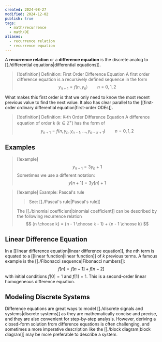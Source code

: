 ```yaml
---
created: 2024-08-27
modified: 2024-12-02
publish: true
tags:
  - math/recurrence
  - math/DE
aliases:
  - recurrence relation
  - recurrence equation
---
```

A **recurrence relation** or a **difference equation** is the discrete analog to [[./differential equations|differential equations]].

> [!definition] Definition: First Order Difference Equation
> A first order difference equation is a recursively defined sequence in the form
> $$
> y_{n+1} = f(n, y_{n}) \qquad n = 0, 1, 2
> $$

What makes this first order is that we only need to know the most recent previous value to find the next value. It also has clear parallel to the [[first-order ordinary differential equation|first-order ODEs]].

> [!definition] Definition: K-th Order Difference Equation
> A difference equation of order $k$ ($k \in \mathbb{Z}^+$) has the form of
> $$
> y_{n+1} = f(n, y_{n}, y_{n-1}, \dots, y_{n-k+1}) \qquad n = 0, 1, 2
> $$

## Examples
> [!example]
> $$
> y_{n+1} = 3y_n + 1
> $$
> Sometimes we use a different notation:
> $$
> y[n + 1] = 3y[n] + 1
> $$

> [!example] Example: Pascal's rule
> > See: [[./Pascal's rule|Pascal's rule]]
> 
> The [[./binomial coefficient|binomial coefficient]] can be described by the following recurrence relation
> $$
> {n \choose k} = {n - 1 \choose k - 1} + {n - 1 \choose k}
> $$

## Linear Difference Equation
In a [[linear difference equation|linear difference equation]], the $n$th term is equated to a [[linear function|linear function]] of $k$ previous terms. A famous example is the [[./Fibonacci sequence|Fibonacci numbers]]:
$$
f[n] = f[n - 1] + f[n - 2]
$$
with initial conditions $f[0] = 1$ and $f[1] = 1$. This is a second-order linear homogeneous difference equation.

## Modeling Discrete Systems
Difference equations are great ways to model [[./discrete signals and systems|discrete systems]] as they are mathematically concise and precise, and they are also convenient for step-by-step analysis. However, deriving a closed-form solution from difference equations is often challenging, and sometimes a more imperative description like the [[./block diagram|block diagram]] may be more preferable to describe a system.